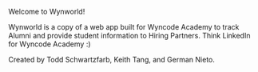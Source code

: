 Welcome to Wynworld!

Wynworld is a copy of a web app built for Wyncode Academy to track Alumni and provide student information to Hiring Partners. Think LinkedIn for Wyncode Academy :) 

Created by Todd Schwartzfarb, Keith Tang, and German Nieto.
